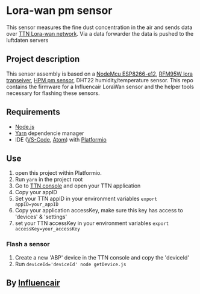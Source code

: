 # Lora-wan pm sensor

This sensor measures the fine dust concentration in the air and sends data over [TTN Lora-wan network](https://thethingsnetwork.org). Via a data forwarder the data is pushed to the luftdaten servers

## Project description

This sensor assembly is based on a [NodeMcu ESP8266-e12](https://github.com/nodemcu/nodemcu-devkit-v1.0), [RFM95W lora transeiver](http://www.hoperf.com/rf_transceiver/lora/RFM95W.html), [HPM pm sensor](https://sensing.honeywell.com/sensors/optical-sensors/particle-sensors/hpm-series), DHT22 humidity/temperature sensor.
This repo contains the firmware for a Influencair LoraWan sensor and the helper tools necessary for flashing these sensors.

## Requirements

- [Node.js](https://nodejs.org/en/)
- [Yarn](https://yarnpkg.com/en/docs/install) dependencie manager
- IDE ([VS-Code](https://code.visualstudio.com/), [Atom](https://atom.io/)) with [Platformio](http://platformio.org/)

## Use

1. open this project within Platformio.
2. Run `yarn` in the project root
3. Go to [TTN console](https://console.thethingsnetwork.org/applications/) and open your TTN application
4. Copy your appID
5. Set your TTN appID in your environment variables `export appID=your_appID`
6. Copy your application accessKey, make sure this key has access to 'devices' & 'settings'
7. set your TTN accessKey in your environment variables `export accessKey=your_accessKey`

### Flash a sensor
1. Create a new 'ABP' device in the TTN console and  copy the 'deviceId'
2. Run `deviceId='deviceId' node getDevice.js`

## By [Influencair](http://influencair.be)
